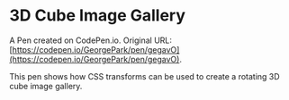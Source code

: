# 3D Cube Image Gallery

A Pen created on CodePen.io. Original URL: [https://codepen.io/GeorgePark/pen/gegavO](https://codepen.io/GeorgePark/pen/gegavO).

This pen shows how CSS transforms can be used to create a rotating 3D cube image gallery.